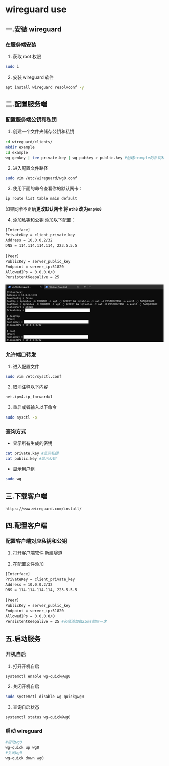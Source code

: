 # wireguard use

## 一.安装 wireguard

### 在服务端安装

1. 获取 root 权限

```sh
sudo i
```

2. 安装 wireguard 软件

```sh
apt install wireguard resolvconf -y
```

## 二.配置服务端

### 配置服务端公钥和私钥

1. 创建一个文件夹储存公钥和私钥

```sh
cd wireguard/clients/
mkdir example
cd example
wg genkey | tee private.key | wg pubkey > public.key #创建example的私钥和公钥
```

2. 进入配置文件路径

```sh
sudo vim /etc/wireguard/wg0.conf
```

3. 使用下面的命令查看你的默认网卡：

```sh
ip route list table main default
```

如果网卡不正确**更改默认网卡 将 `eth0` 改为`enp4s0`**

4. 添加私钥和公钥
   添加以下配置：

```sh
[Interface]
PrivateKey = client_private_key
Address = 10.0.0.2/32
DNS = 114.114.114.114, 223.5.5.5

[Peer]
PublicKey = server_public_key
Endpoint = server_ip:51820
AllowedIPs = 0.0.0.0/0
PersistentKeepalive = 25
```

![Alt text](./images/image.png)

### 允许端口转发

1. 进入配置文件

```sh
sudo vim /etc/sysctl.conf
```

2. 取消注释以下内容

```sh
net.ipv4.ip_forward=1
```

3. 重启或者输入以下命令

```sh
sudo sysctl -p
```

### 查询方式

- 显示所有生成的密钥

```sh
cat private.key #显示私钥
cat public.key #显示公钥
```

- 显示用户组

```sh
sudo wg
```

## 三.下载客户端

```sh
https://www.wireguard.com/install/
```

## 四.配置客户端

### 配置客户端对应私钥和公钥

1. 打开客户端软件 新建隧道

2. 在配置文件添加

```sh
[Interface]
PrivateKey = client_private_key
Address = 10.0.0.2/32
DNS = 114.114.114.114, 223.5.5.5

[Peer]
PublicKey = server_public_key
Endpoint = server_ip:51820
AllowedIPs = 0.0.0.0/0
PersistentKeepalive = 25 #必须添加每25ms相应一次
```

## 五.启动服务

### 开机自启

1. 打开开机自启

```sh
systemctl enable wg-quick@wg0
```

2. 关闭开机自启

```sh
sudo systemctl disable wg-quick@wg0
```

3. 查询自启状态

```sh
systemctl status wg-quick@wg0
```

### 启动 wireguard

```sh
#启动wg0
wg-quick up wg0
#关闭wg0
wg-quick down wg0
```
